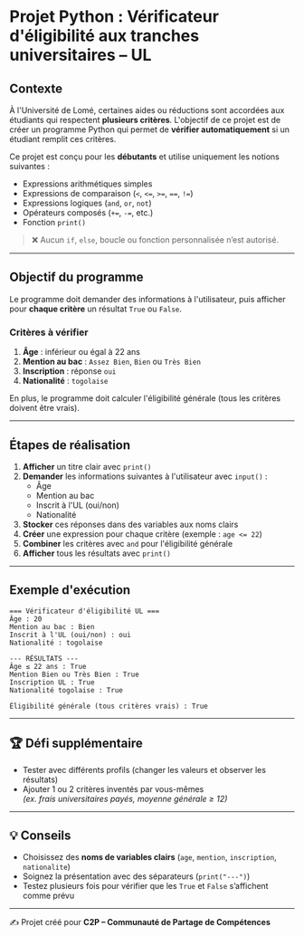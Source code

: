 # Projet Python : Vérificateur d'éligibilité aux tranches universitaires – UL

## Contexte
À l'Université de Lomé, certaines aides ou réductions sont accordées aux étudiants qui respectent **plusieurs critères**.
L'objectif de ce projet est de créer un programme Python qui permet de **vérifier automatiquement** si un étudiant remplit ces critères.

Ce projet est conçu pour les **débutants** et utilise uniquement les notions suivantes :
- Expressions arithmétiques simples
- Expressions de comparaison (`<`, `<=`, `>=`, `==`, `!=`)
- Expressions logiques (`and`, `or`, `not`)
- Opérateurs composés (`+=`, `-=`, etc.)
- Fonction `print()`

> ❌ Aucun `if`, `else`, boucle ou fonction personnalisée n’est autorisé.

---

## Objectif du programme
Le programme doit demander des informations à l'utilisateur, puis afficher pour **chaque critère** un résultat `True` ou `False`.

### Critères à vérifier
1. **Âge** : inférieur ou égal à 22 ans  
2. **Mention au bac** : `Assez Bien`, `Bien` ou `Très Bien`  
3. **Inscription** : réponse `oui`  
4. **Nationalité** : `togolaise`

En plus, le programme doit calculer l'éligibilité générale (tous les critères doivent être vrais).

---

## Étapes de réalisation
1. **Afficher** un titre clair avec `print()`
2. **Demander** les informations suivantes à l'utilisateur avec `input()` :
   - Âge
   - Mention au bac
   - Inscrit à l'UL (oui/non)
   - Nationalité
3. **Stocker** ces réponses dans des variables aux noms clairs
4. **Créer** une expression pour chaque critère (exemple : `age <= 22`)
5. **Combiner** les critères avec `and` pour l'éligibilité générale
6. **Afficher** tous les résultats avec `print()`

---

## Exemple d'exécution
```
=== Vérificateur d'éligibilité UL ===
Âge : 20
Mention au bac : Bien
Inscrit à l'UL (oui/non) : oui
Nationalité : togolaise

--- RÉSULTATS ---
Âge ≤ 22 ans : True
Mention Bien ou Très Bien : True
Inscription UL : True
Nationalité togolaise : True

Éligibilité générale (tous critères vrais) : True

```

---

## 🏆 Défi supplémentaire
- Tester avec différents profils (changer les valeurs et observer les résultats)
- Ajouter 1 ou 2 critères inventés par vous-mêmes  
  *(ex. frais universitaires payés, moyenne générale ≥ 12)*

---

## 💡 Conseils
- Choisissez des **noms de variables clairs** (`age`, `mention`, `inscription`, `nationalite`)
- Soignez la présentation avec des séparateurs (`print("---")`)
- Testez plusieurs fois pour vérifier que les `True` et `False` s’affichent comme prévu

---

✍️ Projet créé pour **C2P – Communauté de Partage de Compétences**  



